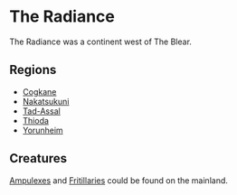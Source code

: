 # The Radiance

<meta property="og:description" content="The Radiance was a continent west of The Blear.">

The Radiance was a continent west of The Blear.

## Regions

- [Cogkane](cogkane.md)
- [Nakatsukuni](nakatsukuni.md)
- [Tad-Assal](tad-assal.md)
- [Thioda](thioda.md)
- [Yorunheim](yorunheim.md)

## Creatures

[Ampulexes](../../../../../../taxonomy/illustrati/incorporia/anima/ichoria/ampulex.md) and [Fritillaries](../../../../../../taxonomy/illustrati/incorporia/anima/ichoria/fritillary.md) could be found on the mainland.